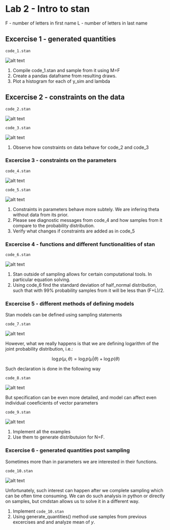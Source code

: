 # Lab 2 -  Intro to stan
F - number of letters in first name
L - number of letters in last name


## Excercise 1 - generated quantities
```code_1.stan```

![alt text](img/code_1.png)

1. Compile code_1.stan and sample from it using M=F
2. Create a pandas dataframe from resulting draws.
3. Plot a histogram for each of y_sim and lambda

## Excercise 2 - constraints on the data
```code_2.stan```

![alt text](img/code_2.png)

```code_3.stan```

![alt text](img/code_3.png)

1. Observe how constraints on data behave for code_2 and code_3

### Excercise 3 - constraints on the parameters
```code_4.stan```

![alt text](img/code_4.png)

```code_5.stan```

![alt text](img/code_5.png)

1. Constraints in parameters behave more subtely. We are infering theta without data from its prior.
2. Please see diagnostic messages from code_4 and how samples from it compare to the probability distribution.
3. Verify what changes if constraints are added as in code_5

### Excercise 4 - functions and different functionalities of stan

```code_6.stan```

![alt text](img/code_6.png)

1. Stan outside of sampling allows for certain computational tools. In particular equation solving.
2. Using code_6 find the standard deviation of half_normal distribution, such that with 99% probability samples from it will be less than (F+L)/2.

### Excercise 5 - different methods of defining models

Stan models can be defined using sampling statements

```code_7.stan```

![alt text](img/code_7.png)

However, what we really happens is that we are defining logarithm of the joint probability distribution, i.e.:

$$
\log p(\mu,\theta)=\log p(\mu|\theta)+\log p(\theta)
$$

Such declaration is done in the following way 


```code_8.stan```

![alt text](img/code_8.png)

But specification can be even more detailed, and model can affect even individual coeeficients of vector parameters

```code_9.stan```

![alt text](img/code_9.png)

1. Implement all the examples
2. Use them to generate distributuion for N=F.


### Excercise 6 - generated quantities post sampling

Sometimes more than in parameters we are interested in their functions. 


```code_10.stan```

![alt text](img/code_10.png)

Unfortunately, such interest can happen after we complete sampling which can be often time consuming. We can do such analysis in python or directly on samples, but cmdstan allows us to solve it in a different way. 

1. Implement ```code_10.stan```
2. Using generate_quantities() method use samples from previous excercises and and analyze mean of $y$.